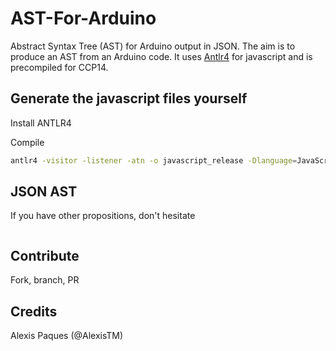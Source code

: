 AST-For-Arduino
===================

Abstract Syntax Tree (AST) for Arduino output in JSON. The aim is to produce an AST from an Arduino code. It uses [Antlr4](http://www.antlr.org/) for javascript and is precompiled for CCP14.

Generate the javascript files yourself 
----------------

Install ANTLR4

Compile

```bash 
antlr4 -visitor -listener -atn -o javascript_release -Dlanguage=JavaScript CPP14.g4
```

JSON AST
--------------

If you have other propositions, don't hesitate

```json
```

Contribute
--------------

Fork, branch, PR

Credits
----------

Alexis Paques (@AlexisTM)

